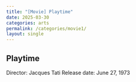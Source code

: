 ```yaml
---
title: "[Movie] Playtime"
date: 2025-03-30
categories: arts
permalink: /categories/movie1/
layout: single
---
```

## Playtime

Director: Jacques Tati
Release date: June 27, 1973